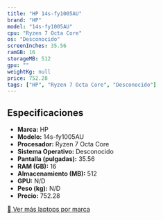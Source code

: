 ```yaml
---
title: "HP 14s-fy1005AU"
brand: "HP"
model: "14s-fy1005AU"
cpu: "Ryzen 7 Octa Core"
os: "Desconocido"
screenInches: 35.56
ramGB: 16
storageMB: 512
gpu: ""
weightKg: null
price: 752.28
tags: ["HP", "Ryzen 7 Octa Core", "Desconocido"]
---
```

## Especificaciones

- **Marca:** HP
- **Modelo:** 14s-fy1005AU
- **Procesador:** Ryzen 7 Octa Core
- **Sistema Operativo:** Desconocido
- **Pantalla (pulgadas):** 35.56
- **RAM (GB):** 16
- **Almacenamiento (MB):** 512
- **GPU:** N/D
- **Peso (kg):** N/D
- **Precio:** 752.28

[:rocket: Ver más laptops por marca](/brand/hp)
